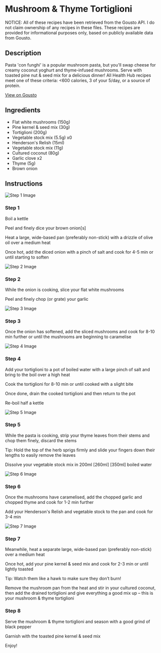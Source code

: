 # Mushroom & Thyme Tortiglioni

NOTICE: All of these recipes have been retrieved from the Gousto API. I do not claim ownership of any recipes in these files. These recipes are provided for informational purposes only, based on publicly available data from Gousto.

## Description

Pasta 'con funghi' is a popular mushroom pasta, but you'll swap cheese for creamy coconut yoghurt and thyme-infused mushrooms. Serve with toasted pine nut & seed mix for a delicious dinner! All Health Hub recipes meet one of these criteria: <600 calories, 3 of your 5/day, or a source of protein.

[View on Gousto](https://www.gousto.co.uk/recipes/cookbook/mushroom-thyme-fusilloni)

## Ingredients

- Flat white mushrooms (150g)
- Pine kernel & seed mix (30g)
- Tortiglioni (200g)
- Vegetable stock mix (5.5g) x0
- Henderson's Relish (15ml)
- Vegetable stock mix (11g)
- Cultured coconut (80g)
- Garlic clove x2
- Thyme (5g)
- Brown onion

## Instructions

![Step 1 Image](https://production-media.gousto.co.uk/cms/recipe-step-image/1520.-step-1-x200.jpg)

### Step 1

Boil a kettle

Peel and finely dice your brown onion[s]

Heat a large, wide-based pan (preferably non-stick) with a drizzle of olive oil over a medium heat

Once hot, add the diced onion with a pinch of salt and cook for 4-5 min or until starting to soften

![Step 2 Image](https://production-media.gousto.co.uk/cms/recipe-step-image/1520.-step-2-x200.jpg)

### Step 2

While the onion is cooking, slice your flat white mushrooms

Peel and finely chop (or grate) your garlic

![Step 3 Image](https://production-media.gousto.co.uk/cms/recipe-step-image/1520.-step-3-x200.jpg)

### Step 3

Once the onion has softened, add the sliced mushrooms and cook for 8-10 min further or until the mushrooms are beginning to caramelise

![Step 4 Image](https://production-media.gousto.co.uk/cms/recipe-step-image/1520.-step-4-x200.jpg)

### Step 4

Add your tortiglioni to a pot of boiled water with a large pinch of salt and bring to the boil over a high heat

Cook the tortiglioni for 8-10 min or until cooked with a slight bite

Once done, drain the cooked tortiglioni and then return to the pot

Re-boil half a kettle

![Step 5 Image](https://production-media.gousto.co.uk/cms/recipe-step-image/1520.-step-5-x200.jpg)

### Step 5

While the pasta is cooking, strip your thyme leaves from their stems and chop them finely, discard the stems

Tip: Hold the top of the herb sprigs firmly and slide your fingers down their lengths to easily remove the leaves

Dissolve your vegetable stock mix in 200ml <span class="text-purple">[260ml] </span><span class="text-danger">[350ml]</span> boiled water

![Step 6 Image](https://production-media.gousto.co.uk/cms/recipe-step-image/1520.-step-6-x200.jpg)

### Step 6

Once the mushrooms have caramelised, add the chopped garlic and chopped thyme and cook for 1-2 min further

Add your Henderson's Relish and vegetable stock to the pan and cook for 3-4 min

![Step 7 Image](https://production-media.gousto.co.uk/cms/recipe-step-image/1520.-step-7-x200.jpg)

### Step 7

Meanwhile, heat a separate large, wide-based pan (preferably non-stick) over a medium heat

Once hot, add your pine kernel & seed mix and cook for 2-3 min or until lightly toasted

Tip: Watch them like a hawk to make sure they don’t burn!

Remove the mushroom pan from the heat and stir in your cultured coconut, then add the drained tortiglioni and give everything a good mix up – this is your mushroom & thyme tortiglioni

### Step 8

Serve the mushroom & thyme tortiglioni and season with a good grind of black pepper

Garnish with the toasted pine kernel & seed mix

Enjoy!


